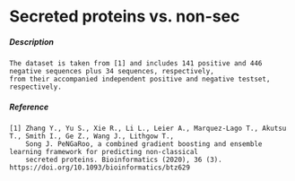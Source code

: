 # Secreted proteins vs. non-sec 

##### Description 

    The dataset is taken from [1] and includes 141 positive and 446 negative sequences plus 34 sequences, respectively, 
    from their accompanied independent positive and negative testset, respectively.
    
##### Reference

    [1] Zhang Y., Yu S., Xie R., Li L., Leier A., Marquez-Lago T., Akutsu T., Smith I., Ge Z., Wang J., Lithgow T., 
        Song J. PeNGaRoo, a combined gradient boosting and ensemble learning framework for predicting non-classical 
        secreted proteins. Bioinformatics (2020), 36 (3). https://doi.org/10.1093/bioinformatics/btz629